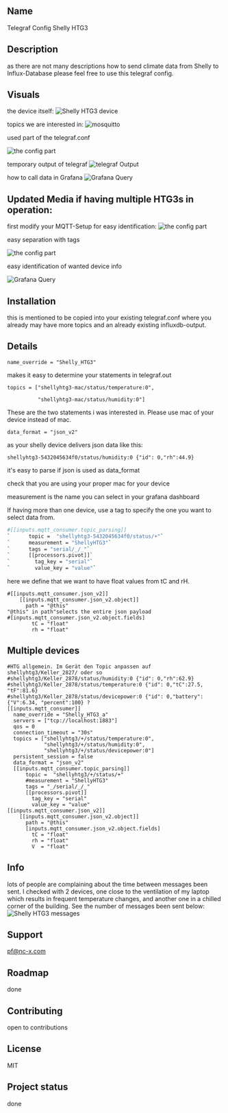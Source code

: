 ## Name
Telegraf Config Shelly HTG3

## Description
as there are not many descriptions how to send climate data from Shelly to Influx-Database please feel free to use this telegraf config.

## Visuals
the device itself:
![Shelly HTG3 device](/media/ShellyHTG3.jpg "the device itself")

topics we are interested in:
![mosquitto](/media/mosquitto_topic.png "topics we are interested in")

used part of the telegraf.conf

![the config part](/media/telegraf_conf.png "config part" )

temporary output of telegraf
![telegraf Output](/media/telegraf_out.png "output details")

how to call data in Grafana
![Grafana Query](/media/Grafana_Query.png "how to call data" )

## Updated Media if having multiple HTG3s in operation:

first modify your MQTT-Setup for easy identification:
![the config part](/media/HTG3_MQTT_Setup.png "config part" )

easy separation with tags

![the config part](/media/Telegraf_conf_allgemein.png "config part" )

easy identification of wanted device info

![Grafana Query](/media/Grafana_query.png "how to call data" )


## Installation
this is mentioned to be copied into your existing telegraf.conf where you already may have more topics and an already existing influxdb-output.

## Details
`name_override = "Shelly_HTG3"`

makes it easy to determine your statements in telegraf.out

`topics = ["shellyhtg3-mac/status/temperature:0",`

`          "shellyhtg3-mac/status/humidity:0"]`


These are the two statements i was interested in. Please use mac of your device instead of mac.


`data_format = "json_v2"`

as your shelly device delivers json data like this: 

`shellyhtg3-5432045634f0/status/humidity:0 {"id": 0,"rh":44.9}`

it's easy to parse if json is used as data_format


check that you are using your proper mac for your device

measurement is the name you can select in your grafana dashboard

If having more than one device, use a tag to specify the one you want to select data from.

```sh
#[[inputs.mqtt_consumer.topic_parsing]]
`      topic =  "shellyhtg3-5432045634f0/status/+"`
`      measurement = "ShellyHTG3"`
`      tags = "serial/_/_"`
`      [[processors.pivot]]`
`        tag_key = "serial"`
`        value_key = "value"`
```




here we define that we want to have float values from tC and rH. 

```
#[[inputs.mqtt_consumer.json_v2]]
    [[inputs.mqtt_consumer.json_v2.object]]
      path = "@this"
"@this" in path"selects the entire json payload
#[inputs.mqtt_consumer.json_v2.object.fields]
        tC = "float"
        rh = "float"
```

## Multiple devices
```
#HTG allgemein. Im Gerät den Topic anpassen auf shellyhtg3/Keller_2827/ oder so
#shellyhtg3/Keller_2878/status/humidity:0 {"id": 0,"rh":62.9}
#shellyhtg3/Keller_2878/status/temperature:0 {"id": 0,"tC":27.5, "tF":81.6}
#shellyhtg3/Keller_2878/status/devicepower:0 {"id": 0,"battery":{"V":6.34, "percent":100} ?
[[inputs.mqtt_consumer]]
  name_override = "Shelly_HTG3_a"
  servers = ["tcp://localhost:1883"]
  qos = 0
  connection_timeout = "30s"
  topics = ["shellyhtg3/+/status/temperature:0",
            "shellyhtg3/+/status/humidity:0",
            "shellyhtg3/+/status/devicepower:0"]
  persistent_session = false
  data_format = "json_v2"
  [[inputs.mqtt_consumer.topic_parsing]]
      topic =  "shellyhtg3/+/status/+"
      #measurement = "ShellyHTG3"
      tags = "_/serial/_/_"
      [[processors.pivot]]
        tag_key = "serial"
        value_key = "value"
[[inputs.mqtt_consumer.json_v2]]
    [[inputs.mqtt_consumer.json_v2.object]]
      path = "@this"
      [inputs.mqtt_consumer.json_v2.object.fields]
        tC = "float"
        rh = "float"
        V  = "float"
```

## Info
lots of people are complaining about the time between messages been sent. I checked with 2 devices, one close to the ventilation of my laptop which results in frequent temperature changes, and another one in a chilled corner of the building. See the number of messages been sent below:
![Shelly HTG3 messages](/media/Meldezeiten_HTG3.png "depending on themperature change you get more or less messages")

## Support
pf@nc-x.com

## Roadmap
done

## Contributing
open to contributions

## License
MIT

## Project status
done

